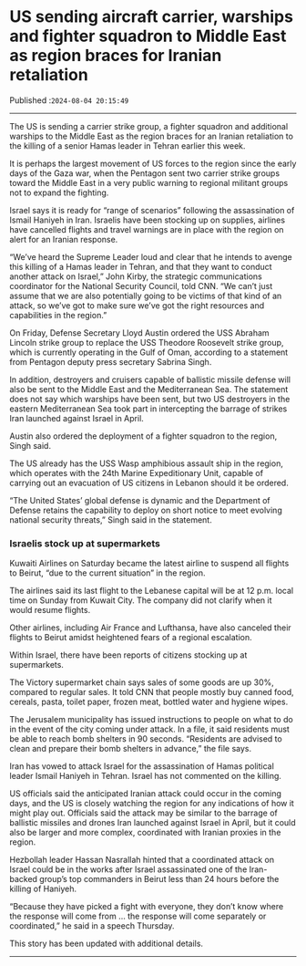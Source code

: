 # US sending aircraft carrier, warships and fighter squadron to Middle East as region braces for Iranian retaliation

Published :`2024-08-04 20:15:49`

---

The US is sending a carrier strike group, a fighter squadron and additional warships to the Middle East as the region braces for an Iranian retaliation to the killing of a senior Hamas leader in Tehran earlier this week.

It is perhaps the largest movement of US forces to the region since the early days of the Gaza war, when the Pentagon sent two carrier strike groups toward the Middle East in a very public warning to regional militant groups not to expand the fighting.

Israel says it is ready for “range of scenarios” following the assassination of Ismail Haniyeh in Iran. Israelis have been stocking up on supplies, airlines have cancelled flights and travel warnings are in place with the region on alert for an Iranian response.

“We’ve heard the Supreme Leader loud and clear that he intends to avenge this killing of a Hamas leader in Tehran, and that they want to conduct another attack on Israel,” John Kirby, the strategic communications coordinator for the National Security Council, told CNN. “We can’t just assume that we are also potentially going to be victims of that kind of an attack, so we’ve got to make sure we’ve got the right resources and capabilities in the region.”

On Friday, Defense Secretary Lloyd Austin ordered the USS Abraham Lincoln strike group to replace the USS Theodore Roosevelt strike group, which is currently operating in the Gulf of Oman, according to a statement from Pentagon deputy press secretary Sabrina Singh.

In addition, destroyers and cruisers capable of ballistic missile defense will also be sent to the Middle East and the Mediterranean Sea. The statement does not say which warships have been sent, but two US destroyers in the eastern Mediterranean Sea took part in intercepting the barrage of strikes Iran launched against Israel in April.

Austin also ordered the deployment of a fighter squadron to the region, Singh said.

The US already has the USS Wasp amphibious assault ship in the region, which operates with the 24th Marine Expeditionary Unit, capable of carrying out an evacuation of US citizens in Lebanon should it be ordered.

“The United States’ global defense is dynamic and the Department of Defense retains the capability to deploy on short notice to meet evolving national security threats,” Singh said in the statement.

### Israelis stock up at supermarkets

Kuwaiti Airlines on Saturday became the latest airline to suspend all flights to Beirut, “due to the current situation” in the region.

The airlines said its last flight to the Lebanese capital will be at 12 p.m. local time on Sunday from Kuwait City. The company did not clarify when it would resume flights.

Other airlines, including Air France and Lufthansa, have also canceled their flights to Beirut amidst heightened fears of a regional escalation.

Within Israel, there have been reports of citizens stocking up at supermarkets.

The Victory supermarket chain says sales of some goods are up 30%, compared to regular sales. It told CNN that people mostly buy canned food, cereals, pasta, toilet paper, frozen meat, bottled water and hygiene wipes.

The Jerusalem municipality has issued instructions to people on what to do in the event of the city coming under attack. In a file, it said residents must be able to reach bomb shelters in 90 seconds. “Residents are advised to clean and prepare their bomb shelters in advance,” the file says.

Iran has vowed to attack Israel for the assassination of Hamas political leader Ismail Haniyeh in Tehran. Israel has not commented on the killing.

US officials said the anticipated Iranian attack could occur in the coming days, and the US is closely watching the region for any indications of how it might play out. Officials said the attack may be similar to the barrage of ballistic missiles and drones Iran launched against Israel in April, but it could also be larger and more complex, coordinated with Iranian proxies in the region.

Hezbollah leader Hassan Nasrallah hinted that a coordinated attack on Israel could be in the works after Israel assassinated one of the Iran-backed group’s top commanders in Beirut less than 24 hours before the killing of Haniyeh.

“Because they have picked a fight with everyone, they don’t know where the response will come from … the response will come separately or coordinated,” he said in a speech Thursday.

This story has been updated with additional details.

---

